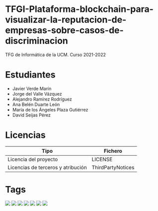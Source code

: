 # TFGI-Plataforma-blockchain-para-visualizar-la-reputacion-de-empresas-sobre-casos-de-discriminacion
TFG de Informática de la UCM. Curso 2021-2022

# Estudiantes
* Javier Verde Marín
* Jorge del Valle Vázquez
* Alejandro Ramírez Rodríguez
* Ana Belén Duarte León
* María de los Ángeles Plaza Gutiérrez
* David Seijas Pérez

# Licencias
|  Tipo                                 | Fichero               |
|---------------------------------------|-----------------------|
|   Licencia del proyecto               | LICENSE               |
|   Licencias de terceros y atribución  | ThirdPartyNotices     |

# Tags
![](https://img.shields.io/badge/-React-61DAFB) ![](https://img.shields.io/badge/-Smart_Contract-orange) ![](https://img.shields.io/badge/-Docker-2496ED) ![](https://img.shields.io/badge/-node.js-green) ![](https://img.shields.io/badge/Ethereum-3C3C3D) ![](https://img.shields.io/badge/Tokens-C2A633) ![](https://img.shields.io/badge/MongoDB-47A248)
